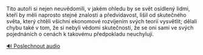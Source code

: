 
Tito autoři si nejen neuvědomili, v jakém ohledu by se svět osídlený lidmi, kteří by měli naprosto stejné znalosti a předvídavost, lišil od skutečného světa, který chtěli všichni ekonomové rozvíjením svých teorií vysvětlit; dělali chybu také v tom, že si nebyli vědomi skutečnosti, že se oni sami ve svých pojednáních o cenách k takovému předpokladu neuchylují.

[🔊 Poslechnout audio](/data/7-paragraphs/audio/chapter_62/para_008-Tito-autoi-si-nejen-neuvdomili-v-jakm-ohledu-b.mp3)

